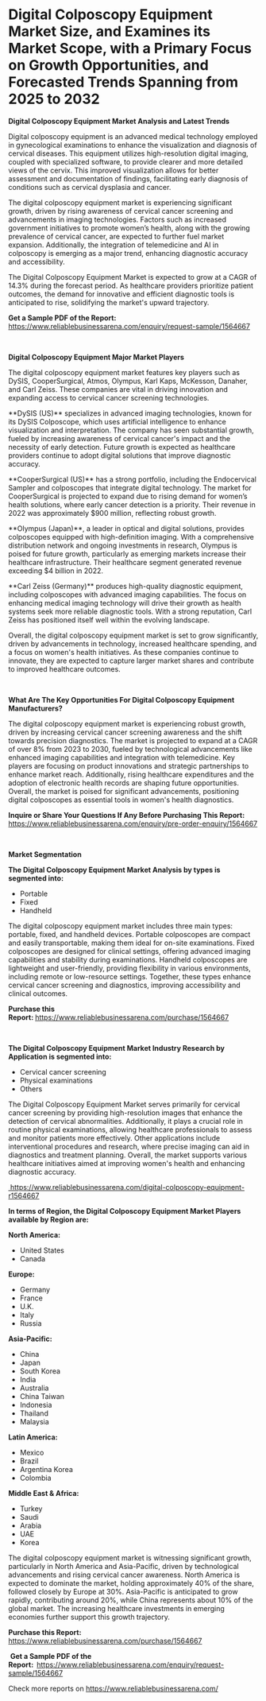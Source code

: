 <p><h1>Digital Colposcopy Equipment Market Size, and Examines its Market Scope, with a Primary Focus on Growth Opportunities, and Forecasted Trends Spanning from 2025 to 2032</h1></p><p><strong>Digital Colposcopy Equipment Market Analysis and Latest Trends</strong></p>
<p><p>Digital colposcopy equipment is an advanced medical technology employed in gynecological examinations to enhance the visualization and diagnosis of cervical diseases. This equipment utilizes high-resolution digital imaging, coupled with specialized software, to provide clearer and more detailed views of the cervix. This improved visualization allows for better assessment and documentation of findings, facilitating early diagnosis of conditions such as cervical dysplasia and cancer.</p><p>The digital colposcopy equipment market is experiencing significant growth, driven by rising awareness of cervical cancer screening and advancements in imaging technologies. Factors such as increased government initiatives to promote women’s health, along with the growing prevalence of cervical cancer, are expected to further fuel market expansion. Additionally, the integration of telemedicine and AI in colposcopy is emerging as a major trend, enhancing diagnostic accuracy and accessibility.</p><p>The Digital Colposcopy Equipment Market is expected to grow at a CAGR of 14.3% during the forecast period. As healthcare providers prioritize patient outcomes, the demand for innovative and efficient diagnostic tools is anticipated to rise, solidifying the market's upward trajectory.</p></p>
<p><strong>Get a Sample PDF of the Report:&nbsp;</strong> <a href="https://www.reliablebusinessarena.com/enquiry/request-sample/1564667?utm_campaign=2987&utm_medium=2&utm_source=Github&utm_content=ia&utm_term=04032025&utm_id=digital-colposcopy-equipment">https://www.reliablebusinessarena.com/enquiry/request-sample/1564667</a></p>
<p>&nbsp;</p>
<p><strong>Digital Colposcopy Equipment Major Market Players</strong></p>
<p><p>The digital colposcopy equipment market features key players such as DySIS, CooperSurgical, Atmos, Olympus, Karl Kaps, McKesson, Danaher, and Carl Zeiss. These companies are vital in driving innovation and expanding access to cervical cancer screening technologies.</p><p>**DySIS (US)** specializes in advanced imaging technologies, known for its DySIS Colposcope, which uses artificial intelligence to enhance visualization and interpretation. The company has seen substantial growth, fueled by increasing awareness of cervical cancer's impact and the necessity of early detection. Future growth is expected as healthcare providers continue to adopt digital solutions that improve diagnostic accuracy.</p><p>**CooperSurgical (US)** has a strong portfolio, including the Endocervical Sampler and colposcopes that integrate digital technology. The market for CooperSurgical is projected to expand due to rising demand for women’s health solutions, where early cancer detection is a priority. Their revenue in 2022 was approximately $900 million, reflecting robust growth.</p><p>**Olympus (Japan)**, a leader in optical and digital solutions, provides colposcopes equipped with high-definition imaging. With a comprehensive distribution network and ongoing investments in research, Olympus is poised for future growth, particularly as emerging markets increase their healthcare infrastructure. Their healthcare segment generated revenue exceeding $4 billion in 2022.</p><p>**Carl Zeiss (Germany)** produces high-quality diagnostic equipment, including colposcopes with advanced imaging capabilities. The focus on enhancing medical imaging technology will drive their growth as health systems seek more reliable diagnostic tools. With a strong reputation, Carl Zeiss has positioned itself well within the evolving landscape.</p><p>Overall, the digital colposcopy equipment market is set to grow significantly, driven by advancements in technology, increased healthcare spending, and a focus on women's health initiatives. As these companies continue to innovate, they are expected to capture larger market shares and contribute to improved healthcare outcomes.</p></p>
<p>&nbsp;</p>
<p><strong>What Are The Key Opportunities For Digital Colposcopy Equipment Manufacturers?</strong></p>
<p><p>The digital colposcopy equipment market is experiencing robust growth, driven by increasing cervical cancer screening awareness and the shift towards precision diagnostics. The market is projected to expand at a CAGR of over 8% from 2023 to 2030, fueled by technological advancements like enhanced imaging capabilities and integration with telemedicine. Key players are focusing on product innovations and strategic partnerships to enhance market reach. Additionally, rising healthcare expenditures and the adoption of electronic health records are shaping future opportunities. Overall, the market is poised for significant advancements, positioning digital colposcopes as essential tools in women's health diagnostics.</p></p>
<p><strong>Inquire or Share Your Questions If Any Before Purchasing This Report:</strong> <a href="https://www.reliablebusinessarena.com/enquiry/pre-order-enquiry/1564667?utm_campaign=2987&utm_medium=2&utm_source=Github&utm_content=ia&utm_term=04032025&utm_id=digital-colposcopy-equipment">https://www.reliablebusinessarena.com/enquiry/pre-order-enquiry/1564667</a></p>
<p>&nbsp;</p>
<p><strong>Market Segmentation</strong></p>
<p><strong>The Digital Colposcopy Equipment Market Analysis by types is segmented into:</strong></p>
<p><ul><li>Portable</li><li>Fixed</li><li>Handheld</li></ul></p>
<p><p>The digital colposcopy equipment market includes three main types: portable, fixed, and handheld devices. Portable colposcopes are compact and easily transportable, making them ideal for on-site examinations. Fixed colposcopes are designed for clinical settings, offering advanced imaging capabilities and stability during examinations. Handheld colposcopes are lightweight and user-friendly, providing flexibility in various environments, including remote or low-resource settings. Together, these types enhance cervical cancer screening and diagnostics, improving accessibility and clinical outcomes.</p></p>
<p><strong>Purchase this Report:&nbsp;</strong><a href="https://www.reliablebusinessarena.com/purchase/1564667?utm_campaign=2987&utm_medium=2&utm_source=Github&utm_content=ia&utm_term=04032025&utm_id=digital-colposcopy-equipment">https://www.reliablebusinessarena.com/purchase/1564667</a></p>
<p>&nbsp;</p>
<p><strong>The Digital Colposcopy Equipment Market Industry Research by Application is segmented into:</strong></p>
<p><ul><li>Cervical cancer screening</li><li>Physical examinations</li><li>Others</li></ul></p>
<p><p>The Digital Colposcopy Equipment Market serves primarily for cervical cancer screening by providing high-resolution images that enhance the detection of cervical abnormalities. Additionally, it plays a crucial role in routine physical examinations, allowing healthcare professionals to assess and monitor patients more effectively. Other applications include interventional procedures and research, where precise imaging can aid in diagnostics and treatment planning. Overall, the market supports various healthcare initiatives aimed at improving women's health and enhancing diagnostic accuracy.</p></p>
<p><a href="https://www.reliablebusinessarena.com/digital-colposcopy-equipment-r1564667?utm_campaign=2987&utm_medium=2&utm_source=Github&utm_content=ia&utm_term=04032025&utm_id=digital-colposcopy-equipment">&nbsp;https://www.reliablebusinessarena.com/digital-colposcopy-equipment-r1564667</a></p>
<p><strong>In terms of Region, the Digital Colposcopy Equipment Market Players available by Region are:</strong></p>
<p>
    <p> <strong> North America: </strong>
        <ul>
            <li>United States</li>
            <li>Canada</li>
        </ul>
        </p> 
    <p> <strong> Europe: </strong>
        <ul>
            <li>Germany</li>
            <li>France</li>
            <li>U.K.</li>
            <li>Italy</li>
            <li>Russia</li>
        </ul>
        </p> 
    <p> <strong> Asia-Pacific: </strong>
        <ul>
            <li>China</li>
            <li>Japan</li>
            <li>South Korea</li>
            <li>India</li>
            <li>Australia</li>
            <li>China Taiwan</li>
            <li>Indonesia</li>
            <li>Thailand</li>
            <li>Malaysia</li>
        </ul>
        </p> 
    <p> <strong> Latin America: </strong>
        <ul>
            <li>Mexico</li>
            <li>Brazil</li>
            <li>Argentina Korea</li>
            <li>Colombia</li>
        </ul>
        </p> 
    <p> <strong> Middle East & Africa: </strong>
        <ul>
            <li>Turkey</li>
            <li>Saudi</li>
            <li>Arabia</li>
            <li>UAE</li>
            <li>Korea</li>
        </ul>
    </p>
    </p>
<p><p>The digital colposcopy equipment market is witnessing significant growth, particularly in North America and Asia-Pacific, driven by technological advancements and rising cervical cancer awareness. North America is expected to dominate the market, holding approximately 40% of the share, followed closely by Europe at 30%. Asia-Pacific is anticipated to grow rapidly, contributing around 20%, while China represents about 10% of the global market. The increasing healthcare investments in emerging economies further support this growth trajectory.</p></p>
<p><strong>Purchase this Report: </strong><a href="https://www.reliablebusinessarena.com/purchase/1564667?utm_campaign=2987&utm_medium=2&utm_source=Github&utm_content=ia&utm_term=04032025&utm_id=digital-colposcopy-equipment">https://www.reliablebusinessarena.com/purchase/1564667</a></p>
<p>&nbsp;<strong>Get a Sample PDF of the Report:&nbsp;&nbsp;</strong><a href="https://www.reliablebusinessarena.com/enquiry/request-sample/1564667?utm_campaign=2987&utm_medium=2&utm_source=Github&utm_content=ia&utm_term=04032025&utm_id=digital-colposcopy-equipment">https://www.reliablebusinessarena.com/enquiry/request-sample/1564667</a></p>
<p><strong></strong></p>
<p>Check more reports on <a href="https://www.reliablebusinessarena.com/?utm_campaign=2987&utm_medium=2&utm_source=Github&utm_content=ia&utm_term=04032025&utm_id=digital-colposcopy-equipment">https://www.reliablebusinessarena.com/</a></p>
